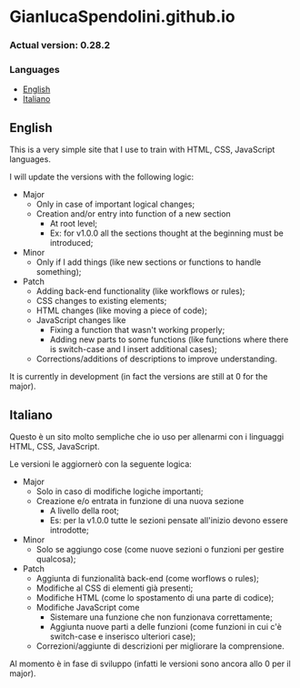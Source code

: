 # GianlucaSpendolini.github.io

### Actual version: 0.28.2

### Languages
- [English](#english)
- [Italiano](#italiano)


## English

This is a very simple site that I use to train with HTML, CSS, JavaScript languages.

I will update the versions with the following logic:
- Major
    - Only in case of important logical changes;
    - Creation and/or entry into function of a new section
        - At root level;
        - Ex: for v1.0.0 all the sections thought at the beginning must be introduced;
- Minor
    - Only if I add things (like new sections or functions to handle something);
- Patch
    - Adding back-end functionality (like workflows or rules);
    - CSS changes to existing elements;
    - HTML changes (like moving a piece of code);
    - JavaScript changes like
      - Fixing a function that wasn't working properly;
      - Adding new parts to some functions (like functions where there is switch-case and I insert additional cases);
    - Corrections/additions of descriptions to improve understanding.

It is currently in development (in fact the versions are still at 0 for the major).


## Italiano

Questo è un sito molto sempliche che io uso per allenarmi con i linguaggi HTML, CSS, JavaScript.

Le versioni le aggiornerò con la seguente logica:
- Major
    - Solo in caso di modifiche logiche importanti;
    - Creazione e/o entrata in funzione di una nuova sezione
        - A livello della root;
        - Es: per la v1.0.0 tutte le sezioni pensate all'inizio devono essere introdotte;
- Minor
    - Solo se aggiungo cose (come nuove sezioni o funzioni per gestire qualcosa);
- Patch
    - Aggiunta di funzionalità back-end (come worflows o rules);
    - Modifiche al CSS di elementi già presenti;
    - Modifiche HTML (come lo spostamento di una parte di codice);
    - Modifiche JavaScript come
      - Sistemare una funzione che non funzionava correttamente;
      - Aggiunta nuove parti a delle funzioni (come funzioni in cui c'è switch-case e inserisco ulteriori case);
    - Correzioni/aggiunte di descrizioni per migliorare la comprensione.

Al momento è in fase di sviluppo (infatti le versioni sono ancora allo 0 per il major).
